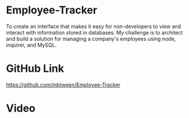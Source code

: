 # Employee-Tracker

To create an interface that makes it easy for non-developers to view and interact with information stored in databases. My challenge is to architect and build a solution for managing a company's employees using node, inquirer, and MySQL.

# GitHub Link

https://github.com/inbtween/Employee-Tracker

# Video
